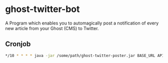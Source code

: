 # ghost-twitter-bot
A Program which enables you to automagically post a notification of every new article from your Ghost (CMS) to Twitter.

## Cronjob
```sh
*/10 * * * * java -jar /some/path/ghost-twitter-poster.jar BASE_URL APIKEY DBHOST:PORT DBNAME? UNAME PASSWD > /some/path/twitter-bot.log
```